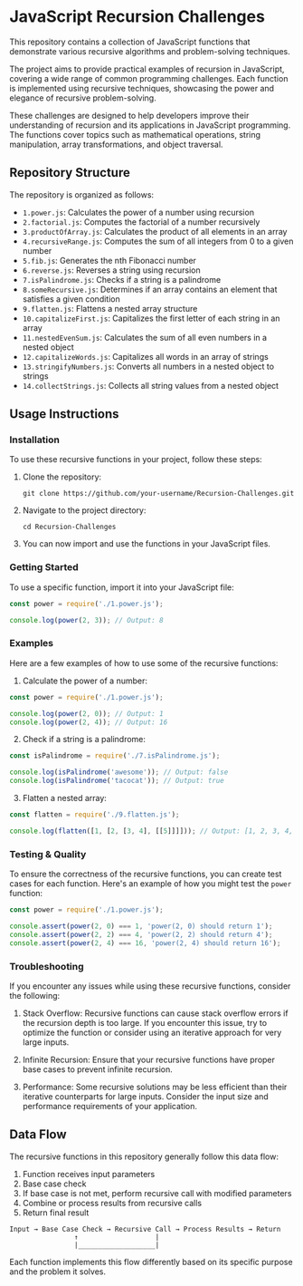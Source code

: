 # JavaScript Recursion Challenges

This repository contains a collection of JavaScript functions that demonstrate various recursive algorithms and problem-solving techniques.

The project aims to provide practical examples of recursion in JavaScript, covering a wide range of common programming challenges. Each function is implemented using recursive techniques, showcasing the power and elegance of recursive problem-solving.

These challenges are designed to help developers improve their understanding of recursion and its applications in JavaScript programming. The functions cover topics such as mathematical operations, string manipulation, array transformations, and object traversal.

## Repository Structure

The repository is organized as follows:

- `1.power.js`: Calculates the power of a number using recursion
- `2.factorial.js`: Computes the factorial of a number recursively
- `3.productOfArray.js`: Calculates the product of all elements in an array
- `4.recursiveRange.js`: Computes the sum of all integers from 0 to a given number
- `5.fib.js`: Generates the nth Fibonacci number
- `6.reverse.js`: Reverses a string using recursion
- `7.isPalindrome.js`: Checks if a string is a palindrome
- `8.someRecursive.js`: Determines if an array contains an element that satisfies a given condition
- `9.flatten.js`: Flattens a nested array structure
- `10.capitalizeFirst.js`: Capitalizes the first letter of each string in an array
- `11.nestedEvenSum.js`: Calculates the sum of all even numbers in a nested object
- `12.capitalizeWords.js`: Capitalizes all words in an array of strings
- `13.stringifyNumbers.js`: Converts all numbers in a nested object to strings
- `14.collectStrings.js`: Collects all string values from a nested object

## Usage Instructions

### Installation

To use these recursive functions in your project, follow these steps:

1. Clone the repository:
   ```
   git clone https://github.com/your-username/Recursion-Challenges.git
   ```
2. Navigate to the project directory:
   ```
   cd Recursion-Challenges
   ```
3. You can now import and use the functions in your JavaScript files.

### Getting Started

To use a specific function, import it into your JavaScript file:

```javascript
const power = require('./1.power.js');

console.log(power(2, 3)); // Output: 8
```

### Examples

Here are a few examples of how to use some of the recursive functions:

1. Calculate the power of a number:

```javascript
const power = require('./1.power.js');

console.log(power(2, 0)); // Output: 1
console.log(power(2, 4)); // Output: 16
```

2. Check if a string is a palindrome:

```javascript
const isPalindrome = require('./7.isPalindrome.js');

console.log(isPalindrome('awesome')); // Output: false
console.log(isPalindrome('tacocat')); // Output: true
```

3. Flatten a nested array:

```javascript
const flatten = require('./9.flatten.js');

console.log(flatten([1, [2, [3, 4], [[5]]]])); // Output: [1, 2, 3, 4, 5]
```

### Testing & Quality

To ensure the correctness of the recursive functions, you can create test cases for each function. Here's an example of how you might test the `power` function:

```javascript
const power = require('./1.power.js');

console.assert(power(2, 0) === 1, 'power(2, 0) should return 1');
console.assert(power(2, 2) === 4, 'power(2, 2) should return 4');
console.assert(power(2, 4) === 16, 'power(2, 4) should return 16');
```

### Troubleshooting

If you encounter any issues while using these recursive functions, consider the following:

1. Stack Overflow: Recursive functions can cause stack overflow errors if the recursion depth is too large. If you encounter this issue, try to optimize the function or consider using an iterative approach for very large inputs.

2. Infinite Recursion: Ensure that your recursive functions have proper base cases to prevent infinite recursion.

3. Performance: Some recursive solutions may be less efficient than their iterative counterparts for large inputs. Consider the input size and performance requirements of your application.

## Data Flow

The recursive functions in this repository generally follow this data flow:

1. Function receives input parameters
2. Base case check
3. If base case is not met, perform recursive call with modified parameters
4. Combine or process results from recursive calls
5. Return final result

```
Input → Base Case Check → Recursive Call → Process Results → Return
                ↑                   |
                |___________________|
```

Each function implements this flow differently based on its specific purpose and the problem it solves.